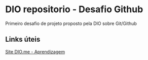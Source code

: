 # DIO repositorio - Desafio Github
Primeiro desafio de projeto proposto pela DIO sobre Git/Github

## Links úteis

[Site DIO.me - Aprendizagem](https://www.dio.me/)

